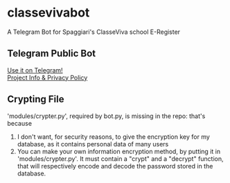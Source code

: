 # classevivabot
A Telegram Bot for Spaggiari's ClasseViva school E-Register

## Telegram Public Bot
[Use it on Telegram!](https://t.me/classevivait_bot)  
[Project Info & Privacy Policy](https://pesaventofilippo.com/projects/classevivabot)

## Crypting File
'modules/crypter.py', required by bot.py, is missing in the repo: that's because  
1. I don't want, for security reasons, to give the encryption key for my database, as it contains personal data of many users  
2. You can make your own information encryption method, by putting it in 'modules/crypter.py'. It must contain a "crypt" and a "decrypt" function, that will respectively encode and decode the password stored in the database.
